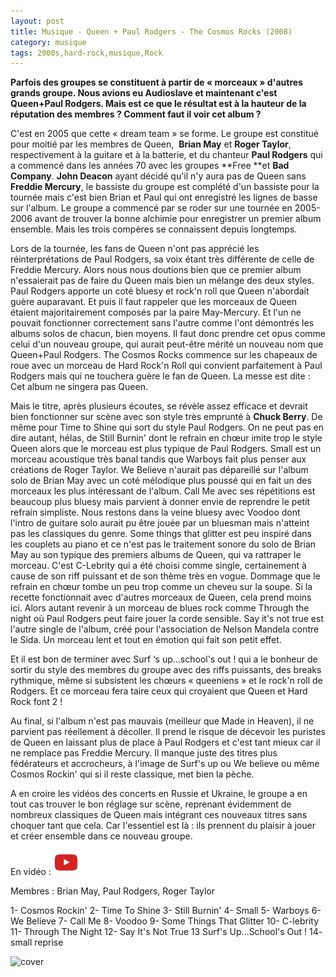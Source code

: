 ```yaml
---
layout: post
title: Musique - Queen + Paul Rodgers - The Cosmos Rocks (2008)
category: musique
tags: 2000s,hard-rock,musique,Rock
---
```


**Parfois des groupes se constituent à partir de « morceaux » d'autres grands groupe. Nous avions eu Audioslave et maintenant c'est Queen+Paul Rodgers. Mais est ce que le résultat est à la hauteur de la réputation des membres ? Comment faut il voir cet album ?**

C'est en 2005 que cette « dream team » se forme. Le groupe est constitué pour moitié par les membres de Queen,  **Brian May** et **Roger Taylor**, respectivement à la guitare et à la batterie, et du chanteur **Paul Rodgers** qui a commencé dans les années 70 avec les groupes **Free **et **Bad Company**. **John Deacon** ayant décidé qu'il n'y aura pas de Queen sans **Freddie Mercury**, le bassiste du groupe est complété d'un bassiste pour la tournée mais c'est bien Brian et Paul qui ont enregistré les lignes de basse sur l'album. Le groupe a commencé par se roder sur une tournée en 2005-2006 avant de trouver la bonne alchimie pour enregistrer un premier album ensemble. Mais les trois compères se connaissent depuis longtemps.

Lors de la tournée, les fans de Queen n'ont pas apprécié les réinterprétations de Paul Rodgers, sa voix étant très différente de celle de Freddie Mercury. Alors nous nous doutions bien que ce premier album n'essaierait pas de faire du Queen mais bien un mélange des deux styles. Paul Rodgers apporte un coté bluesy et rock'n roll que Queen n'abordait guère auparavant. Et puis il faut rappeler que les morceaux de Queen étaient majoritairement composés par la paire May-Mercury. Et l'un ne pouvait fonctionner correctement sans l'autre comme l'ont démontrés les albums solos de chacun, bien moyens. Il faut donc prendre cet opus comme celui d'un nouveau groupe, qui aurait peut-être mérité un nouveau nom que Queen+Paul Rodgers. The Cosmos Rocks commence sur les chapeaux de roue avec un morceau de Hard Rock'n Roll qui convient parfaitement à Paul Rodgers mais qui ne touchera guère le fan de Queen. La messe est dite : Cet album ne singera pas Queen.

Mais le titre, après plusieurs écoutes, se révèle assez efficace et devrait bien fonctionner sur scène avec son style très emprunté à **Chuck Berry**. De même pour Time to Shine qui sort du style Paul Rodgers. On ne peut pas en dire autant, hélas, de Still Burnin' dont le refrain en chœur imite trop le style Queen alors que le morceau est plus typique de Paul Rodgers. Small est un morceau acoustique très banal tandis que Warboys fait plus penser aux créations de Roger Taylor. We Believe n'aurait pas dépareillé sur l'album solo de Brian May avec un coté mélodique plus poussé qui en fait un des morceaux les plus intéressant de l'album. Call Me avec ses répétitions est beaucoup plus bluesy mais parvient à donner envie de reprendre le petit refrain simpliste. Nous restons dans la veine bluesy avec Voodoo dont l'intro de guitare solo aurait pu être jouée par un bluesman mais n'atteint pas les classiques du genre. Some things that glitter est peu inspiré dans les couplets au piano et ce n'est pas le traitement sonore du solo de Brian May au son typique des premiers albums de Queen, qui va rattraper le morceau. C'est C-Lebrity qui a été choisi comme single, certainement à cause de son riff puissant et de son thème très en vogue. Dommage que le refrain en chœur tombe un peu trop comme un cheveu sur la soupe. Si la recette fonctionnait avec d'autres morceaux de Queen, cela prend moins ici. Alors autant revenir à un morceau de blues rock comme Through the night où Paul Rodgers peut faire jouer la corde sensible. Say it's not true est l'autre single de l'album, créé pour l'association de Nelson Mandela contre le Sida. Un morceau lent et tout en émotion qui fait son petit effet.

Et il est bon de terminer avec Surf ‘s up…school's out ! qui a le bonheur de sortir du style des membres du groupe avec des riffs puissants, des breaks rythmique, même si subsistent les chœurs « queeniens » et le rock'n roll de Rodgers. Et ce morceau fera taire ceux qui croyaient que Queen et Hard Rock font 2 !

Au final, si l'album n'est pas mauvais (meilleur que Made in Heaven), il ne parvient pas réellement à décoller. Il prend le risque de décevoir les puristes de Queen en laissant plus de place à Paul Rodgers et c'est tant mieux car il ne remplace pas Freddie Mercury. Il manque juste des titres plus fédérateurs et accrocheurs, à l'image de Surf's up ou We believe ou même Cosmos Rockin' qui si il reste classique, met bien la pèche.

A en croire les vidéos des concerts en Russie et Ukraine, le groupe a en tout cas trouver le bon réglage sur scène, reprenant évidemment de nombreux classiques de Queen mais intégrant ces nouveaux titres sans choquer tant que cela. Car l'essentiel est là : ils prennent du plaisir à jouer et créer ensemble dans ce nouveau groupe.

En vidéo : [![video](/images/youtube.png)](https://www.youtube.com/watch?v=dUBfFh9QovI)

Membres : Brian May, Paul Rodgers, Roger Taylor

1- Cosmos Rockin' 
2- Time To Shine 
3- Still Burnin' 
4- Small 
5- Warboys 
6- We Believe 
7- Call Me 
8- Voodoo 
9- Some Things That Glitter 
10- C-lebrity 
11- Through The Night 
12- Say It's Not True 
13 Surf's Up...School's Out ! 
14- small reprise

![cover](https://filedn.eu/llqi9IBxlYouGRXYG2xlROb/img/2008/queencosmos.jpg)
